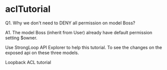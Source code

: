 aclTutorial
===========

Q1. Why we don't need to DENY all permission on model Boss?

A1. The model Boss (inherit from User) already have default permission setting $owner.

Use StrongLoop API Explorer to help this tutorial.
To see the changes on the exposed api on these three models.

Loopback ACL tutorial
